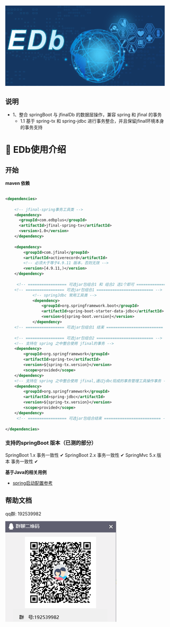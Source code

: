  ![edb](docs/imgs/edb.png) 

## 说明
- 1、整合 springBoot 与 jfinalDb 的数据层操作，兼容 spring 和 jfinal 的事务
  - 1.1 基于 spring-tx 和 spring-jdbc 进行事务整合，并且保留jfinal环境本身的事务支持


# 📑 EDb使用介绍
## 开始

**maven 依赖**

```xml

<dependencies>

    <!-- jfinal-spring事务工具类 -->
    <dependency>
      <groupId>com.edbplus</groupId>
      <artifactId>jfinal-spring-tx</artifactId>
      <version>1.0</version>
    </dependency>
    
    <dependency>
        <groupId>com.jfinal</groupId>
        <artifactId>activerecord</artifactId>
        <!-- 必须大于等于4.9.11 版本，否则无效 -->
        <version>[4.9.11,)</version>
    </dependency>
    
     <!-- ================= 可选jar包组合1 和 组合2 选1个即可 ========================= -->
    <!-- ================= 可选jar包组合1 ========================= -->
            <!-- springJdbc 常用工具类 -->
            <dependency>
                <groupId>org.springframework.boot</groupId>
                <artifactId>spring-boot-starter-data-jdbc</artifactId>
                <version>${spring-boot.version}</version>
            </dependency>
    <!-- ================= 可选jar包组合1 结束 ========================= -->    
        
    <!-- ================= 可选jar包组合2 ========================= -->
    <!-- 支持在 spring 之中整合使用 jfinal的事务 -->
    <dependency>
        <groupId>org.springframework</groupId>
        <artifactId>spring-tx</artifactId>
        <version>${spring-tx.version}</version>
        <scope>provided</scope>
    </dependency>   
    <!-- 支持在 spring 之中整合使用 jfinal,通过jdbc现成的事务管理工具操作事务 -->
    <dependency>
        <groupId>org.springframework</groupId>
        <artifactId>spring-jdbc</artifactId>
        <version>${spring-tx.version}</version>
        <scope>provided</scope>
    </dependency>
     <!-- ================= 可选jar包组合结束 ========================= -->
    
</dependencies>

```

### 支持的springBoot 版本（已测的部分）
SpringBoot 1.x 事务一致性 ✔
SpringBoot 2.x 事务一致性 ✔
SpringMvc 5.x 版本 事务一致性 ✔





**基于Java的相关用例**
- [ spring启动配置参考 ](src/test/java/com/edbplus/db/config/SpringConfiguration.java)



## 帮助文档
 qq群: 192539982
 
 ![qqGroup](docs/imgs/qq_edb_group.png) 



